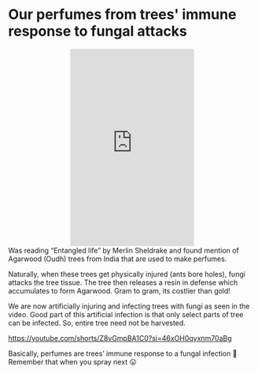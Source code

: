 # Our perfumes from trees' immune response to fungal attacks

<div style="text-align: center;">
  <iframe
    width="50%"
    height="400"
    src="https://www.youtube.com/embed/Z8vGmpBA1C0"
    title="YouTube video player"
    frameborder="0"
    allow="accelerometer; autoplay; clipboard-write; encrypted-media; gyroscope; picture-in-picture; web-share"
    allowfullscreen>
  </iframe>
</div>
Was reading “Entangled life” by Merlin Sheldrake and found mention of Agarwood (Oudh) trees from India that are used to make perfumes.

Naturally, when these trees get physically injured (ants bore holes), fungi attacks the tree tissue. The tree then releases a resin in defense which accumulates to form Agarwood. Gram to gram, its costlier than gold!

We are now artificially injuring and infecting trees with fungi as seen in the video. Good part of this artificial infection is that only select parts of tree can be infected. So, entire tree need not be harvested.

https://youtube.com/shorts/Z8vGmpBA1C0?si=46xOH0qyxnm70aBg

Basically, perfumes are trees’ immune response to a fungal infection 🌝 Remember that when you spray next 😛